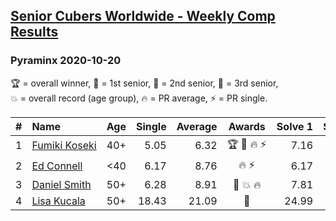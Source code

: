 <style>table {white-space: nowrap;}</style>
<link rel="stylesheet" type="text/css" href="/scw-comp/css/flags.css" />

## [Senior Cubers Worldwide - Weekly Comp Results](/scw-comp/results/)
### Pyraminx 2020-10-20

<span style="white-space: nowrap;">🏆 = overall winner</span>, <span style="white-space: nowrap;">🥇 = 1st senior</span>, <span style="white-space: nowrap;">🥈 = 2nd senior</span>, <span style="white-space: nowrap;">🥉 = 3rd senior</span>, <span style="white-space: nowrap;">💥 = overall record (age group)</span>, <span style="white-space: nowrap;">🔥 = PR average</span>, <span style="white-space: nowrap;">⚡ = PR single</span>.

| # | Name | Age | Single | Average | Awards | Solve 1 | Solve 2 | Solve 3 | Solve 4 | Solve 5 | Video |
| :--: | :-- | :--: | --: | --: | :--: | --: | --: | --: | --: | --: | :-- |
| 1 | [Fumiki Koseki](../../persons/fumiki_koseki/pyram.md) | 40+ | 5.05 | 6.32 | 🏆 🥇 🔥 ⚡ | 7.16 | 5.05 | 10.05 | 6.00 | 5.81 | [Desktop](https://www.facebook.com/events/3475733505840328/permalink/3494835703930108) / [Mobile](https://m.facebook.com/events/3475733505840328?view=permalink&id=3494835703930108) |
| 2 | [Ed Connell](../../persons/ed_connell/pyram.md) | <40 | 6.17 | 8.76 | 🔥 ⚡ | 6.17 | 12.53 | 9.52 | 7.61 | 9.14 | [Desktop](https://www.facebook.com/events/3475733505840328/permalink/3489320564481622) / [Mobile](https://m.facebook.com/events/3475733505840328?view=permalink&id=3489320564481622) |
| 3 | [Daniel Smith](../../persons/daniel_smith/pyram.md) | 50+ | 6.28 | 8.91 | 🥈 💥 🔥 | 7.81 | 12.53 | 6.28 | 9.18 | 9.73 | [Desktop](https://www.facebook.com/events/3475733505840328/permalink/3494636780616667) / [Mobile](https://m.facebook.com/events/3475733505840328?view=permalink&id=3494636780616667) |
| 4 | [Lisa Kucala](../../persons/lisa_kucala/pyram.md) | 50+ | 18.43 | 21.09 | 🥉 | 24.99 | 19.03 | 1:01.28 | 18.43 | 19.26 | [Desktop](https://www.facebook.com/events/3475733505840328/permalink/3489939424419736) / [Mobile](https://m.facebook.com/events/3475733505840328?view=permalink&id=3489939424419736) |

<!-- Global site tag (gtag.js) - Google Analytics -->
<script async src="https://www.googletagmanager.com/gtag/js?id=UA-86348435-3"></script>
<script>window.dataLayer = window.dataLayer || []; function gtag() {dataLayer.push(arguments);} gtag('js', new Date()); gtag('config', 'UA-86348435-3');</script>
